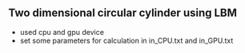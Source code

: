 ## Two dimensional circular cylinder using LBM
- used cpu and gpu device
- set some parameters for calculation in in_CPU.txt and in_GPU.txt
